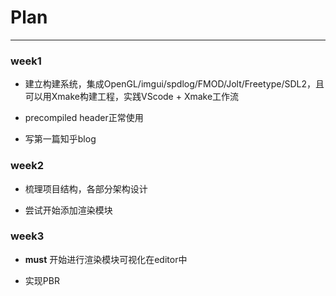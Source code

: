 # Plan

---
### week1 
- 建立构建系统，集成OpenGL/imgui/spdlog/FMOD/Jolt/Freetype/SDL2，且可以用Xmake构建工程，实践VScode + Xmake工作流

- precompiled header正常使用

- 写第一篇知乎blog

### week2 
- 梳理项目结构，各部分架构设计

- 尝试开始添加渲染模块

### week3 
- **must** 开始进行渲染模块可视化在editor中

- 实现PBR